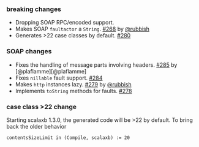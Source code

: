   [284]: https://github.com/eed3si9n/scalaxb/issues/284
  [279]: https://github.com/eed3si9n/scalaxb/pull/279
  [268]: https://github.com/eed3si9n/scalaxb/pull/268
  [278]: https://github.com/eed3si9n/scalaxb/issues/278
  [280]: https://github.com/eed3si9n/scalaxb/issues/280
  [285]: https://github.com/eed3si9n/scalaxb/issues/285
  [@rubbish]: https://github.com/rubbish
  [@@plaflamme]: https://github.com/plaflamme

### breaking changes

- Dropping SOAP RPC/encoded support.
- Makes SOAP `faultactor` a `String`. [#268][268] by [@rubbish][@rubbish]
- Generates >22 case classes by default. [#280][280]

### SOAP changes

- Fixes the handling of message parts involving headers. [#285][285] by [@plaflamme][@plaflamme]
- Fixes `nillable` fault support. [#284][284]
- Makes `http` instances lazy. [#279][279] by [@rubbish][@rubbish]
- Implements `toString` methods for faults. [#278][279]

### case class >22 change

Starting scalaxb 1.3.0, the generated code will be >22 by default. To bring back the older behavior

    contentsSizeLimit in (Compile, scalaxb) := 20
